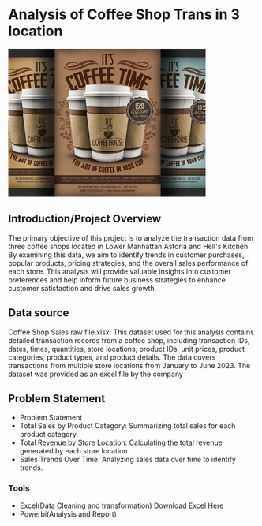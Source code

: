 # Analysis of Coffee Shop Trans in 3 location

![coffee_image](coffee_image.jpg)

## Introduction/Project Overview
The primary objective of this project is to analyze the transaction data from three coffee shops located in Lower Manhattan Astoria and Hell's Kitchen. By examining this data, we aim to identify trends in customer purchases, popular products, pricing strategies, and the overall sales performance of each store. This analysis will provide valuable insights into customer preferences and help inform future business strategies to enhance customer satisfaction and drive sales growth.
## Data source
Coffee Shop Sales raw file.xlsx: This dataset used for this analysis contains detailed transaction records from a coffee shop, including transaction IDs, dates, times, quantities, store locations, product IDs, unit prices, product categories, product types, and product details. The data covers transactions from multiple store locations from January to June 2023. The dataset was provided as an excel file by the company
## Problem Statement
- Problem Statement
- Total Sales by Product Category: Summarizing total sales for each product category.
- Total Revenue by Store Location: Calculating the total revenue generated by each store location.
- Sales Trends Over Time: Analyzing sales data over time to identify trends.
### Tools 
- Excel(Data Cleaning and transformation) [Download Excel Here](https://microsoft.com)
- Powerbi(Analysis and Report)
